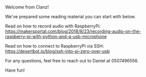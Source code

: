 Welcome from Clanz!

We've prepared some reading material you can start with below.

Read on how to record audio with RaspberryPi:
https://makersportal.com/blog/2018/8/23/recording-audio-on-the-raspberry-pi-with-python-and-a-usb-microphone

Read on how to connect to RaspberryPi via SSH:
https://desertbot.io/blog/ssh-into-pi-zero-over-usb


For any questions, feel free to reach out to Daniel at 0507496556.


Have fun!
